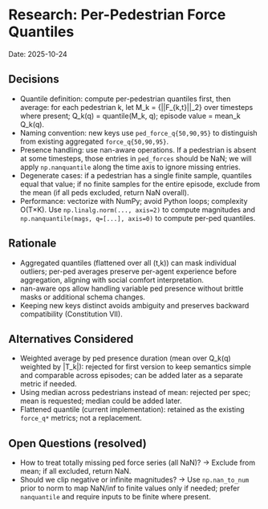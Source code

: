 # Research: Per-Pedestrian Force Quantiles

Date: 2025-10-24

## Decisions

- Quantile definition: compute per-pedestrian quantiles first, then average: for each pedestrian k, let M_k = {||F_{k,t}||_2} over timesteps where present; Q_k(q) = quantile(M_k, q); episode value = mean_k Q_k(q).
- Naming convention: new keys use `ped_force_q{50,90,95}` to distinguish from existing aggregated `force_q{50,90,95}`.
- Presence handling: use nan-aware operations. If a pedestrian is absent at some timesteps, those entries in `ped_forces` should be NaN; we will apply `np.nanquantile` along the time axis to ignore missing entries.
- Degenerate cases: if a pedestrian has a single finite sample, quantiles equal that value; if no finite samples for the entire episode, exclude from the mean (if all peds excluded, return NaN overall).
- Performance: vectorize with NumPy; avoid Python loops; complexity O(T×K). Use `np.linalg.norm(..., axis=2)` to compute magnitudes and `np.nanquantile(mags, q=[...], axis=0)` to compute per-ped quantiles.

## Rationale

- Aggregated quantiles (flattened over all (t,k)) can mask individual outliers; per-ped averages preserve per-agent experience before aggregation, aligning with social comfort interpretation.
- nan-aware ops allow handling variable ped presence without brittle masks or additional schema changes.
- Keeping new keys distinct avoids ambiguity and preserves backward compatibility (Constitution VII).

## Alternatives Considered

- Weighted average by ped presence duration (mean over Q_k(q) weighted by |T_k|): rejected for first version to keep semantics simple and comparable across episodes; can be added later as a separate metric if needed.
- Using median across pedestrians instead of mean: rejected per spec; mean is requested; median could be added later.
- Flattened quantile (current implementation): retained as the existing `force_q*` metrics; not a replacement.

## Open Questions (resolved)

- How to treat totally missing ped force series (all NaN)? → Exclude from mean; if all excluded, return NaN.
- Should we clip negative or infinite magnitudes? → Use `np.nan_to_num` prior to norm to map NaN/inf to finite values only if needed; prefer `nanquantile` and require inputs to be finite where present.
